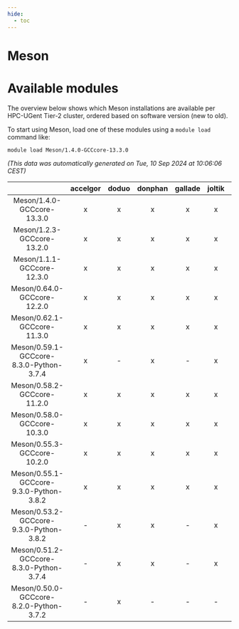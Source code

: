 ```yaml
---
hide:
  - toc
---
```


Meson
=====

# Available modules


The overview below shows which Meson installations are available per HPC-UGent Tier-2 cluster, ordered based on software version (new to old).

To start using Meson, load one of these modules using a `module load` command like:

```shell
module load Meson/1.4.0-GCCcore-13.3.0
```

*(This data was automatically generated on Tue, 10 Sep 2024 at 10:06:06 CEST)*  

| |accelgor|doduo|donphan|gallade|joltik|shinx|skitty|
| :---: | :---: | :---: | :---: | :---: | :---: | :---: | :---: |
|Meson/1.4.0-GCCcore-13.3.0|x|x|x|x|x|x|x|
|Meson/1.2.3-GCCcore-13.2.0|x|x|x|x|x|x|x|
|Meson/1.1.1-GCCcore-12.3.0|x|x|x|x|x|x|x|
|Meson/0.64.0-GCCcore-12.2.0|x|x|x|x|x|x|x|
|Meson/0.62.1-GCCcore-11.3.0|x|x|x|x|x|x|x|
|Meson/0.59.1-GCCcore-8.3.0-Python-3.7.4|x|-|x|-|x|-|x|
|Meson/0.58.2-GCCcore-11.2.0|x|x|x|x|x|-|x|
|Meson/0.58.0-GCCcore-10.3.0|x|x|x|x|x|-|x|
|Meson/0.55.3-GCCcore-10.2.0|x|x|x|x|x|-|x|
|Meson/0.55.1-GCCcore-9.3.0-Python-3.8.2|x|x|x|x|x|-|x|
|Meson/0.53.2-GCCcore-9.3.0-Python-3.8.2|-|x|x|-|x|-|x|
|Meson/0.51.2-GCCcore-8.3.0-Python-3.7.4|-|x|x|-|x|-|x|
|Meson/0.50.0-GCCcore-8.2.0-Python-3.7.2|-|x|-|-|-|-|-|
